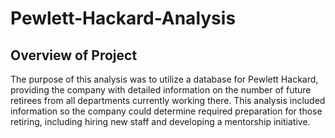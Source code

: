 # Pewlett-Hackard-Analysis

## Overview of Project

The purpose of this analysis was to utilize a database for Pewlett Hackard, providing the company with detailed information on the number of future retirees from all departments currently working there. This analysis included information so the company could determine required preparation for those retiring, including hiring new staff and developing a mentorship initiative. 


